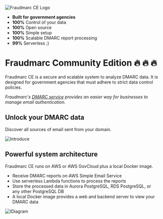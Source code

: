 ![Fraudmarc CE Logo](https://github.com/Fraudmarc/fraudmarc-ce/blob/master/25Fraudmarc-CE-Logo-on-Light.png)

- **Built for government agencies**
- **100%** Control of your data
- **100%** Open source
- **100%** Simple setup
- **100%** Scalable DMARC report processing
- **99%** Serverless ;)

#

# Fraudmarc Community Edition :fire: :fire: :fire:

Fraudmarc CE is a secure and scalable system to analyze DMARC data. It is designed for government agencies that must adhere to strict data control policies.

*Fraudmarc's [DMARC service](https://www.fraudmarc.com/plans/) provides an easier way for businesses to manage email authentication.*

## Unlock your DMARC data

Discover all sources of email sent from your domain. 

![Introduce](https://github.com/Fraudmarc/fraudmarc-ce/blob/master/newgif.gif)

## Powerful system architecture

Fraudmarc CE runs on AWS or AWS GovCloud plus a local Docker image.

- Receive DMARC reports on AWS Simple Email Service
- Use serverless Lambda functions to process the reports
- Store the processed data in Aurora PostgreSQL, RDS PostgreSQL, or any other PostgreSQL DB
- A local Docker image provides a web and backend server to view your DMARC data

![IDiagram](https://github.com/Fraudmarc/fraudmarc-ce/blob/master/diagram2.png)
